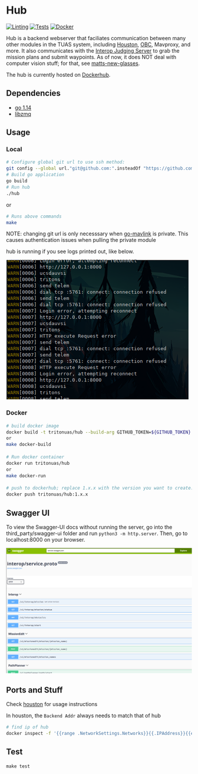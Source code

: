 # Hub

[![Linting](https://github.com/tritonuas/hub/workflows/Linting/badge.svg)](https://github.com/tritonuas/hub/actions?query=workflow%3ALinting)
[![Tests](https://github.com/tritonuas/hub/workflows/Tests/badge.svg)](https://github.com/tritonuas/hub/actions?query=workflow%3ATests)
[![Docker](https://github.com/tritonuas/hub/workflows/Docker/badge.svg)](https://github.com/tritonuas/hub/actions?query=workflow%3ADocker)



Hub is a backend webserver that faciliates communication between many
other modules in the TUAS system, including
[Houston](https://github.com/tritonuas/houston),
[OBC](https://github.com/tritonuas/planeobc), Mavproxy, and more. It
also communicates with the [Interop Judging
Server](https://github.com/auvsi-suas/interop) to grab the mission
plans and submit waypoints.
As of now, it does NOT deal with computer vision stuff; for that, see
[matts-new-glasses](https://github.com/tritonuas/matts-new-glasses).

The hub is currently hosted on
[Dockerhub](https://hub.docker.com/repository/docker/tritonuas/hub).

## Dependencies

- [go 1.14](https://golang.org/)
- [libzmq](https://zeromq.org/download/)

## Usage

### Local

```sh
# Configure global git url to use ssh method:
git config --global url."git@github.com:".insteadOf "https://github.com/"
# Build go application
go build
# Run hub
./hub
```

or

```sh
# Runs above commands
make
```

NOTE: changing git url is only necesssary when [go-mavlink](https://github.com/tritonuas/go-mavlink)
is private. This causes authentication issues when pulling the private module


hub is running if you see logs printed out, like below.

![logs](./assets/logs.png)

### Docker

```sh
# build docker image
docker build -t tritonuas/hub --build-arg GITHUB_TOKEN=${GITHUB_TOKEN} .
or
make docker-build

# Run docker container
docker run tritonuas/hub
or
make docker-run

# push to dockerhub; replace 1.x.x with the version you want to create.
docker push tritonuas/hub:1.x.x
```

## Swagger UI

To view the Swagger-UI docs without running the server, go into the third_party/swagger-ui folder and run `python3 -m http.server`. Then, go to localhost:8000 on your browser.

![swagger-screenshot](./assets/swagger.png)

## Ports and Stuff

Check [houston](https://github.com/tritonuas/houston) for usage instructions

In houston, the `Backend Addr` always needs to match that of hub

```sh
# find ip of hub
docker inspect -f '{{range .NetworkSettings.Networks}}{{.IPAddress}}{{end}}' container_name_or_id
```

## Test

```
make test
```

